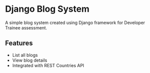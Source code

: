 # Django Blog System

A simple blog system created using Django framework for Developer Trainee assessment.

## Features

- List all blogs
- View blog details
- Integrated with REST Countries API
